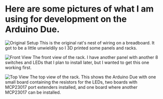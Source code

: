 # Here are some pictures of what I am using for development on the Arduino Due.

![Original Setup](https://github.com/BrentSeidel/Ada-Arduino-Due/blob/master/Pictures/Breadboard.jpg)
This is the original rat's nest of wiring on a breadboard.  It got to be a little
unwieldily so I 3D printed some panels and racks.

![Front View](https://github.com/BrentSeidel/Ada-Arduino-Due/blob/master/Pictures/Front1.jpg)
The front view of the rack.  I have another panel with another 8 switches
and LEDs that I plan to install later, but I wanted to get this one working first.

![Top View](https://github.com/BrentSeidel/Ada-Arduino-Due/blob/master/Pictures/Top1.jpg)
The top view of the rack.  This shows the Arduino Due with one small board containing
the resistors for the LEDs, two boards with MCP23017 port extenders installed, and one
board where another MCP23017 can be installed.
